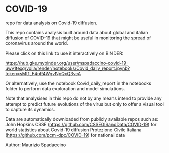 # COVID-19
repo for data analysis on Covid-19 diffusion.

This repo contains analysis built around data about global and italian diffusion of COVID-19 that might be useful in monitoring the spread of coronavirus around the world.

Please click on this link to use it interactively on BINDER:

https://hub.gke.mybinder.org/user/mspadaccino-covid-19-uwv1texg/voila/render/notebooks/Covid_daily_report.ipynb?token=sMt1LF4pR4WgvNpQxQ3vcA

Or alternatively, use the notebook Covid_daily_report in the notebooks folder to perform data exploration and model simulations.

Note that analysises in this repo do not by any means intend to provide any attempt to predict future evolutions of the virus but only to offer a visual tool to capture its dynamics.

Data are automatically downloaded from publicly available repos such as:
John Hopkins CSSE (https://github.com/CSSEGISandData/COVID-19) for world statistics about Covid-19 diffusion
Protezione Civile Italiana (https://github.com/pcm-dpc/COVID-19) for national data

Author:
Maurizio Spadaccino
